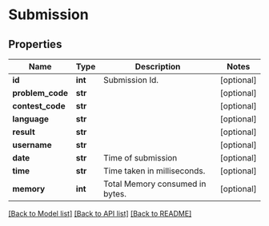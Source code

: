 # Submission

## Properties
Name | Type | Description | Notes
------------ | ------------- | ------------- | -------------
**id** | **int** | Submission Id. | [optional] 
**problem_code** | **str** |  | [optional] 
**contest_code** | **str** |  | [optional] 
**language** | **str** |  | [optional] 
**result** | **str** |  | [optional] 
**username** | **str** |  | [optional] 
**date** | **str** | Time of submission | [optional] 
**time** | **str** | Time taken in milliseconds. | [optional] 
**memory** | **int** | Total Memory consumed in bytes. | [optional] 

[[Back to Model list]](../README.md#documentation-for-models) [[Back to API list]](../README.md#documentation-for-api-endpoints) [[Back to README]](../README.md)


